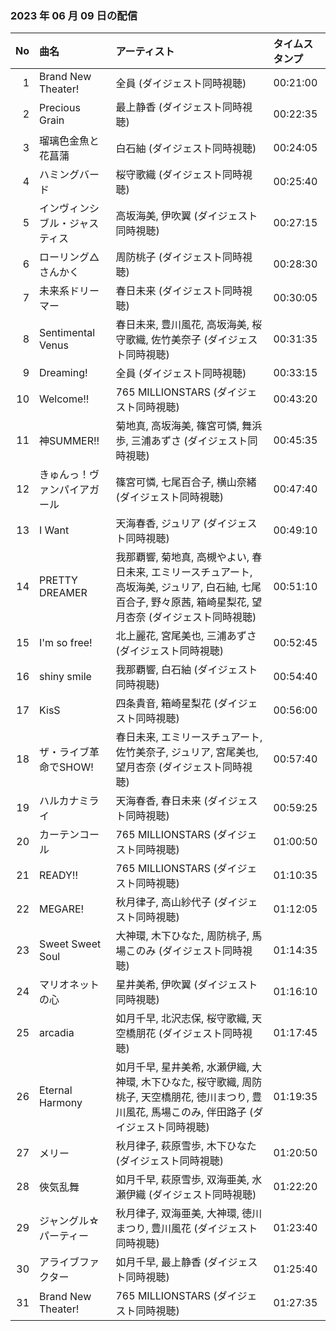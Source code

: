 ﻿### 2023 年 06 月 09 日の配信
| No | 曲名 | アーティスト | タイムスタンプ |
| --: | :-- | :-- | :-- |
| 1 | Brand New Theater! | 全員 (ダイジェスト同時視聴) | 00:21:00 |
| 2 | Precious Grain | 最上静香 (ダイジェスト同時視聴) | 00:22:35 |
| 3 | 瑠璃色金魚と花菖蒲 | 白石紬 (ダイジェスト同時視聴) | 00:24:05 |
| 4 | ハミングバード | 桜守歌織 (ダイジェスト同時視聴) | 00:25:40 |
| 5 | インヴィンシブル・ジャスティス | 高坂海美, 伊吹翼 (ダイジェスト同時視聴) | 00:27:15 |
| 6 | ローリング△さんかく | 周防桃子 (ダイジェスト同時視聴) | 00:28:30 |
| 7 | 未来系ドリーマー | 春日未来 (ダイジェスト同時視聴) | 00:30:05 |
| 8 | Sentimental Venus | 春日未来, 豊川風花, 高坂海美, 桜守歌織, 佐竹美奈子 (ダイジェスト同時視聴) | 00:31:35 |
| 9 | Dreaming! | 全員 (ダイジェスト同時視聴) | 00:33:15 |
| 10 | Welcome!! | 765 MILLIONSTARS (ダイジェスト同時視聴) | 00:43:20 |
| 11 | 神SUMMER!! | 菊地真, 高坂海美, 篠宮可憐, 舞浜歩, 三浦あずさ (ダイジェスト同時視聴) | 00:45:35 |
| 12 | きゅんっ！ヴァンパイアガール | 篠宮可憐, 七尾百合子, 横山奈緒 (ダイジェスト同時視聴) | 00:47:40 |
| 13 | I Want | 天海春香, ジュリア (ダイジェスト同時視聴) | 00:49:10 |
| 14 | PRETTY DREAMER | 我那覇響, 菊地真, 高槻やよい, 春日未来, エミリースチュアート, 高坂海美, ジュリア, 白石紬, 七尾百合子, 野々原茜, 箱崎星梨花, 望月杏奈 (ダイジェスト同時視聴) | 00:51:10 |
| 15 | I'm so free! | 北上麗花, 宮尾美也, 三浦あずさ (ダイジェスト同時視聴) | 00:52:45 |
| 16 | shiny smile | 我那覇響, 白石紬 (ダイジェスト同時視聴) | 00:54:40 |
| 17 | KisS | 四条貴音, 箱崎星梨花 (ダイジェスト同時視聴) | 00:56:00 |
| 18 | ザ・ライブ革命でSHOW! | 春日未来, エミリースチュアート, 佐竹美奈子, ジュリア, 宮尾美也, 望月杏奈 (ダイジェスト同時視聴) | 00:57:40 |
| 19 | ハルカナミライ | 天海春香, 春日未来 (ダイジェスト同時視聴) | 00:59:25 |
| 20 | カーテンコール | 765 MILLIONSTARS (ダイジェスト同時視聴) | 01:00:50 |
| 21 | READY!! | 765 MILLIONSTARS (ダイジェスト同時視聴) | 01:10:35 |
| 22 | MEGARE! | 秋月律子, 高山紗代子 (ダイジェスト同時視聴) | 01:12:05 |
| 23 | Sweet Sweet Soul | 大神環, 木下ひなた, 周防桃子, 馬場このみ (ダイジェスト同時視聴) | 01:14:35 |
| 24 | マリオネットの心 | 星井美希, 伊吹翼 (ダイジェスト同時視聴) | 01:16:10 |
| 25 | arcadia | 如月千早, 北沢志保, 桜守歌織, 天空橋朋花 (ダイジェスト同時視聴) | 01:17:45 |
| 26 | Eternal Harmony | 如月千早, 星井美希, 水瀬伊織, 大神環, 木下ひなた, 桜守歌織, 周防桃子, 天空橋朋花, 徳川まつり, 豊川風花, 馬場このみ, 伴田路子 (ダイジェスト同時視聴) | 01:19:35 |
| 27 | メリー | 秋月律子, 萩原雪歩, 木下ひなた (ダイジェスト同時視聴) | 01:20:50 |
| 28 | 俠気乱舞 | 如月千早, 萩原雪歩, 双海亜美, 水瀬伊織 (ダイジェスト同時視聴) | 01:22:20 |
| 29 | ジャングル☆パーティー | 秋月律子, 双海亜美, 大神環, 徳川まつり, 豊川風花 (ダイジェスト同時視聴) | 01:23:40 |
| 30 | アライブファクター | 如月千早, 最上静香 (ダイジェスト同時視聴) | 01:25:40 |
| 31 | Brand New Theater! | 765 MILLIONSTARS (ダイジェスト同時視聴) | 01:27:35 |

